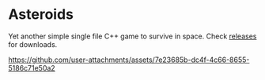 # Asteroids

Yet another simple single file C++ game to survive in space.
Check [releases](https://github.com/macvek/Asteroids/releases) for downloads.

https://github.com/user-attachments/assets/7e23685b-dc4f-4c66-8655-5186c71e50a2

